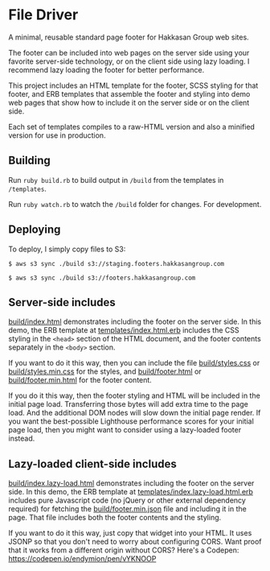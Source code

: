 # File Driver

A minimal, reusable standard page footer for Hakkasan Group web sites.

The footer can be included into web pages on the server side using your favorite server-side technology, or on the client side using lazy loading.  I recommend lazy loading the footer for better performance.

This project includes an HTML template for the footer, SCSS styling for that footer, and ERB templates that assemble the footer and styling into demo web pages that show how to include it on the server side or on the client side.

Each set of templates compiles to a raw-HTML version and also a minified version for use in production.

## Building

Run `ruby build.rb` to build output in `/build` from the templates
in `/templates`.

Run `ruby watch.rb` to watch the `/build` folder for changes.  For development.

## Deploying

To deploy, I simply copy files to S3:

    $ aws s3 sync ./build s3://staging.footers.hakkasangroup.com

    $ aws s3 sync ./build s3://footers.hakkasangroup.com

## Server-side includes

[build/index.html](build/index.html) demonstrates including the footer on the server side.  In this demo, the ERB template at [templates/index.html.erb](templates/index.html.erb) includes the CSS styling in the `<head>` section of the HTML document, and the footer contents separately in the `<body>` section.

If you want to do it this way, then you can include the file [build/styles.css](build/styles.css) or [build/styles.min.css](build/styles.min.css) for the styles, and [build/footer.html](build/footer.html) or [build/footer.min.html](build/footer.min.html) for the footer content.

If you do it this way, then the footer styling and HTML will be included in the initial page load.  Transferring those bytes will add extra time to the page load.  And the additional DOM nodes will slow down the initial page render.  If you want the best-possible Lighthouse performance scores for your initial page load, then you might want to consider using a lazy-loaded footer instead.

## Lazy-loaded client-side includes

[build/index.lazy-load.html](build/index.lazy-load.html) demonstrates including the footer on the server side.  In this demo, the ERB template at [templates/index.lazy-load.html.erb](templates/index.lazy-load.html.erb) includes pure Javascript code (no jQuery or other external dependency required) for fetching the [build/footer.min.json](build/footer.min.json) file and including it in the page.  That file includes both the footer contents and the styling.

If you want to do it this way, just copy that widget into your HTML.  It uses JSONP so that you don't need to worry about configuring CORS.  Want proof that it works from a different origin without CORS?  Here's a Codepen: https://codepen.io/endymion/pen/vYKNOOP
